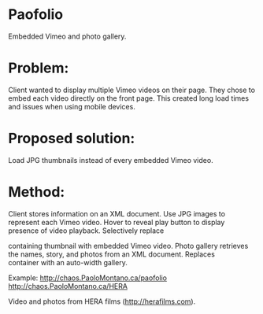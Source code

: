 Paofolio
========

Embedded Vimeo and photo gallery.

Problem:
======
Client wanted to display multiple Vimeo videos on their page. 
They chose to embed each video directly on the front page.
This created long load times and issues when using mobile devices.

Proposed solution:
======
Load JPG thumbnails instead of every embedded Vimeo video.

Method:
======
Client stores information on an XML document.
Use JPG images to represent each Vimeo video.
Hover to reveal play button to display presence of video playback.
Selectively replace <div> containing thumbnail with embedded Vimeo video.
Photo gallery retrieves the names, story, and photos from an XML document.
Replaces <div> container with an auto-width gallery.

Example: http://chaos.PaoloMontano.ca/paofolio
         http://chaos.PaoloMontano.ca/HERA

Video and photos from HERA films (http://herafilms.com).
